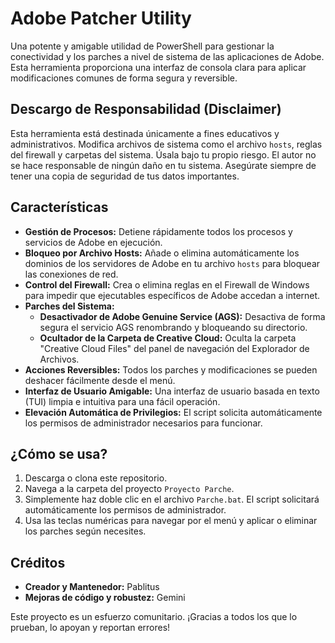 # Adobe Patcher Utility

Una potente y amigable utilidad de PowerShell para gestionar la conectividad y los parches a nivel de sistema de las aplicaciones de Adobe. Esta herramienta proporciona una interfaz de consola clara para aplicar modificaciones comunes de forma segura y reversible.

## Descargo de Responsabilidad (Disclaimer)

Esta herramienta está destinada únicamente a fines educativos y administrativos. Modifica archivos de sistema como el archivo `hosts`, reglas del firewall y carpetas del sistema. Úsala bajo tu propio riesgo. El autor no se hace responsable de ningún daño en tu sistema. Asegúrate siempre de tener una copia de seguridad de tus datos importantes.

## Características

- **Gestión de Procesos:** Detiene rápidamente todos los procesos y servicios de Adobe en ejecución.
- **Bloqueo por Archivo Hosts:** Añade o elimina automáticamente los dominios de los servidores de Adobe en tu archivo `hosts` para bloquear las conexiones de red.
- **Control del Firewall:** Crea o elimina reglas en el Firewall de Windows para impedir que ejecutables específicos de Adobe accedan a internet.
- **Parches del Sistema:**
    - **Desactivador de Adobe Genuine Service (AGS):** Desactiva de forma segura el servicio AGS renombrando y bloqueando su directorio.
    - **Ocultador de la Carpeta de Creative Cloud:** Oculta la carpeta "Creative Cloud Files" del panel de navegación del Explorador de Archivos.
- **Acciones Reversibles:** Todos los parches y modificaciones se pueden deshacer fácilmente desde el menú.
- **Interfaz de Usuario Amigable:** Una interfaz de usuario basada en texto (TUI) limpia e intuitiva para una fácil operación.
- **Elevación Automática de Privilegios:** El script solicita automáticamente los permisos de administrador necesarios para funcionar.

## ¿Cómo se usa?

1.  Descarga o clona este repositorio.
2.  Navega a la carpeta del proyecto `Proyecto Parche`.
3.  Simplemente haz doble clic en el archivo `Parche.bat`. El script solicitará automáticamente los permisos de administrador.
4.  Usa las teclas numéricas para navegar por el menú y aplicar o eliminar los parches según necesites.

## Créditos

- **Creador y Mantenedor:** Pablitus
- **Mejoras de código y robustez:** Gemini

Este proyecto es un esfuerzo comunitario. ¡Gracias a todos los que lo prueban, lo apoyan y reportan errores!
